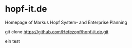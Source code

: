 hopf-it.de
==========

Homepage of Markus Hopf System- and Enterprise Planning

git clone https://github.com/Hefezopf/hopf-it.de.git

ein test
